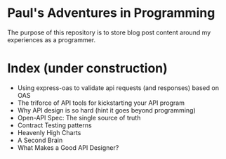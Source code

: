 # Paul's Adventures in Programming
The purpose of this repository is to store blog post content around my experiences as a programmer.

# Index (under construction)
- Using express-oas to validate api requests (and responses) based on OAS
- The triforce of API tools for kickstarting your API program
- Why API design is so hard (hint it goes beyond programming)
- Open-API Spec: The single source of truth
- Contract Testing patterns
- Heavenly High Charts
- A Second Brain
- What Makes a Good API Designer?
